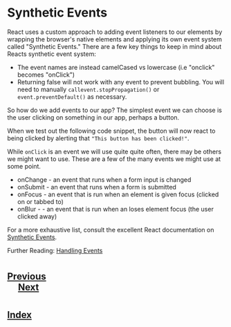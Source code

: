 # Synthetic Events
React uses a custom approach to adding event listeners to our elements by wrapping the browser's native elements and applying its own event system called "Synthetic Events." There are a few key things to keep in mind about Reacts synthetic event system:

* The event names are instead camelCased vs lowercase (i.e "onclick" becomes "onClick")
* Returning false will not work with any event to prevent bubbling. You will need to manually ```callevent.stopPropagation()``` or ```event.preventDefault()``` as necessary.
  
So how do we add events to our app? The simplest event we can choose is the user clicking on something in our app, perhaps a button.

When we test out the following code snippet, the button will now react to being clicked by alerting that ```"This button has been clicked!"```.

While ```onClick``` is an event we will use quite quite often, there may be others we might want to use. These are a few of the many events we might use at some point.

*   onChange - an event that runs when a form input is changed
*   onSubmit - an event that runs when a form is submitted
*   onFocus - an event that is run when an element is given focus (clicked on or tabbed to)
*   onBlur - - an event that is run when an loses element focus (the user clicked away)

For a more exhaustive list, consult the excellent React documentation on [Synthetic Events](https://reactjs.org/docs/events.html#supported-events).

Further Reading:
[Handling Events](https://reactjs.org/docs/handling-events.html)
#
## [Previous](./003_Childern.md)<span>&nbsp;&nbsp;&nbsp;&nbsp;&nbsp;&nbsp;&nbsp;&nbsp;&nbsp;&nbsp;&nbsp;&nbsp;&nbsp;&nbsp;&nbsp;&nbsp;&nbsp;&nbsp;&nbsp;&nbsp;&nbsp;&nbsp;&nbsp;&nbsp;&nbsp;&nbsp;&nbsp;&nbsp;&nbsp;&nbsp;&nbsp;&nbsp;&nbsp;&nbsp;&nbsp;&nbsp;&nbsp;&nbsp;&nbsp;&nbsp;&nbsp;&nbsp;&nbsp;&nbsp;&nbsp;&nbsp;&nbsp;&nbsp;&nbsp;&nbsp;&nbsp;&nbsp;&nbsp;&nbsp;&nbsp;&nbsp;&nbsp;&nbsp;&nbsp;&nbsp;&nbsp;&nbsp;&nbsp;&nbsp;&nbsp;&nbsp;&nbsp;&nbsp;&nbsp;&nbsp;&nbsp;&nbsp;&nbsp;&nbsp;&nbsp;&nbsp;&nbsp;&nbsp;&nbsp;&nbsp;&nbsp;&nbsp;&nbsp;&nbsp;&nbsp;&nbsp;&nbsp;</span> [Next](./005_State.md)
#
##  [Index](../../Index.md)